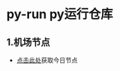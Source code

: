 # py-run py运行仓库
## 1.机场节点
- [点击此处](https://github.moeyy.xyz/https://github.com/xiaoji235/py-run/blob/main/trojan.txt)获取今日节点

